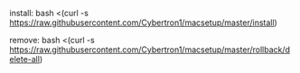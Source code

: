 install: bash <(curl -s https://raw.githubusercontent.com/Cybertron1/macsetup/master/install)

remove: bash <(curl -s https://raw.githubusercontent.com/Cybertron1/macsetup/master/rollback/delete-all)
